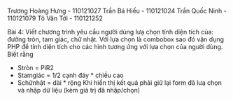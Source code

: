 Trương Hoàng Hưng - 110121027
Trần Bá Hiếu - 110121024
Trần Quốc Ninh - 110121079
Tô Văn Tới - 110121252

Bài 4: Viết chương trình yêu cầu người dùng lưạ chọn tính diện tích của: đường tròn, tam giác, chữ nhật. Với lựa chọn là combobox sao đó vận dụng PHP để tính diện tích cho các hình tương ứng với lựa chọn của người dùng. Biết rằng 
+ Stròn = PiR2
+ Stamgiác = 1/2 cạnh đáy * chìều cao
+ Schữnhật = dài * rộng
Khi hiển thị kết quả phải giữ lại form đã lưạ chọn và nhập dữ liệu (kèm giá trị đã nhập/chọn)